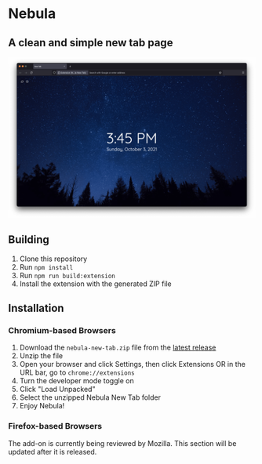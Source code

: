 # Nebula
## A clean and simple new tab page

![Nebula screenshot](docs/nebula-new-tab-screenshot.png)

## Building
1. Clone this repository
2. Run `npm install`
3. Run `npm run build:extension`
4. Install the extension with the generated ZIP file

## Installation
### Chromium-based Browsers
1. Download the `nebula-new-tab.zip` file from the [latest release](https://github.com/hkamran80/nebula-new-tab/releases/latest/download/nebula-new-tab.zip)
2. Unzip the file
3. Open your browser and click Settings, then click Extensions OR in the URL bar, go to `chrome://extensions`
4. Turn the developer mode toggle on
5. Click "Load Unpacked"
6. Select the unzipped Nebula New Tab folder
7. Enjoy Nebula!

### Firefox-based Browsers
The add-on is currently being reviewed by Mozilla. This section will be updated after it is released.